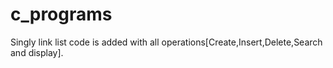 # c_programs

Singly link list code is added with all operations[Create,Insert,Delete,Search and display].
